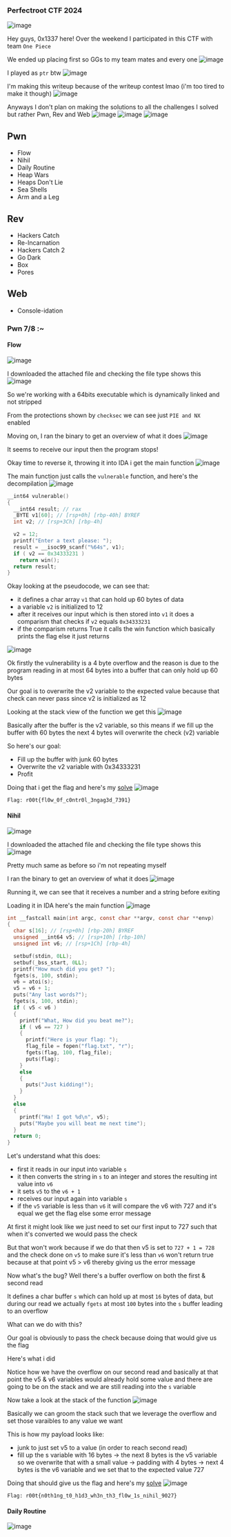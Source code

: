 <h3> Perfectroot CTF 2024 </h3>

![image](https://github.com/user-attachments/assets/b55b9b6d-8b2c-429a-bd9f-b2542a787953)

Hey guys, 0x1337 here! Over the weekend I participated in this CTF with team `One Piece`

We ended up placing first so GGs to my team mates and every one
![image](https://github.com/user-attachments/assets/b15e30fe-d482-45c8-bd19-28aa3aad45a9)

I played as `ptr` btw
![image](https://github.com/user-attachments/assets/370d8198-f5fe-4c1a-ae6b-d950b1eff119)

I'm making this writeup because of the writeup contest lmao (i'm too tired to make it though)
![image](https://github.com/user-attachments/assets/6d9a5a42-50bc-4801-9c6c-94eae78b55a3)

Anyways I don't plan on making the solutions to all the challenges I solved but rather Pwn, Rev and Web
![image](https://github.com/user-attachments/assets/df755a22-23e7-4252-9e9e-b56a2228e82b)
![image](https://github.com/user-attachments/assets/cefac533-589c-4c64-b5de-707fc900547b)
![image](https://github.com/user-attachments/assets/6d01822d-971d-47d7-8673-fcbf0047cefc)

## Pwn
- Flow
- Nihil
- Daily Routine
- Heap Wars
- Heaps Don't Lie
- Sea Shells
- Arm and a Leg

## Rev
- Hackers Catch
- Re-Incarnation
- Hackers Catch 2
- Go Dark
- Box
- Pores

## Web
- Console-idation


### Pwn 7/8 :~

#### Flow
![image](https://github.com/user-attachments/assets/5fb6d5b0-074f-4859-bce8-c3a44eb5ddfb)

I downloaded the attached file and checking the file type shows this
![image](https://github.com/user-attachments/assets/a919c171-5503-44fa-a3dd-903e5eea7334)

So we're working with a 64bits executable which is dynamically linked and not stripped

From the protections shown by `checksec` we can see just `PIE and NX` enabled

Moving on, I ran the binary to get an overview of what it does
![image](https://github.com/user-attachments/assets/f618f612-f8a3-46ab-bd9b-14560fff5a3e)

It seems to receive our input then the program stops!

Okay time to reverse it, throwing it into IDA i get the main function
![image](https://github.com/user-attachments/assets/906e2ed7-f639-4366-8039-6d94c3aa6a63)

The main function just calls the `vulnerable` function, and here's the decompilation
![image](https://github.com/user-attachments/assets/ee2170fb-2efc-4cc7-8a16-012eaa349169)

```c
__int64 vulnerable()
{
  __int64 result; // rax
  _BYTE v1[60]; // [rsp+0h] [rbp-40h] BYREF
  int v2; // [rsp+3Ch] [rbp-4h]

  v2 = 12;
  printf("Enter a text please: ");
  result = __isoc99_scanf("%64s", v1);
  if ( v2 == 0x34333231 )
    return win();
  return result;
}
```

Okay looking at the pseudocode, we can see that:
- it defines a char array `v1` that can hold up 60 bytes of data
- a variable `v2` is initialized to 12
- after it receives our input which is then stored into `v1` it does a comparism that checks if `v2` equals `0x34333231`
- if the comparism returns True it calls the win function which basically prints the flag else it just returns

![image](https://github.com/user-attachments/assets/e6ad10a9-1703-4202-8f0d-6024b45d64dc)

Ok firstly the vulnerability is a 4 byte overflow and the reason is due to the program reading in at most 64 bytes into a buffer that can only hold up 60 bytes 

Our goal is to overwrite the v2 variable to the expected value because that check can never pass since v2 is initialized as 12

Looking at the stack view of the function we get this
![image](https://github.com/user-attachments/assets/009c5371-d5b6-4918-aa9a-c88d0d6b1e7d)

Basically after the buffer is the v2 variable, so this means if we fill up the buffer with 60 bytes the next 4 bytes will overwrite the check (v2) variable

So here's our goal:
- Fill up the buffer with junk 60 bytes
- Overwrite the v2 variable with 0x34333231
- Profit

Doing that i get the flag and here's my [solve](https://github.com/h4ckyou/h4ckyou.github.io/blob/main/posts/ctf/perfectr00t24/scripts/Flow/solve.py)
![image](https://github.com/user-attachments/assets/bab0e779-c119-4d26-a361-c8fdb6818cdf)

```
Flag: r00t{fl0w_0f_c0ntr0l_3ngag3d_7391}
```

#### Nihil
![image](https://github.com/user-attachments/assets/9111315d-a14d-49eb-ac0d-fcd911e44099)

I downloaded the attached file and checking the file type shows this
![image](https://github.com/user-attachments/assets/031846f2-fbef-423f-a16b-7397d77c5079)

Pretty much same as before so i'm not repeating myself

I ran the binary to get an overview of what it does
![image](https://github.com/user-attachments/assets/d70d13a1-10cd-4bd0-a8c3-1a6a0bec277f)

Running it, we can see that it receives a number and a string before exiting 

Loading it in IDA here's the main function
![image](https://github.com/user-attachments/assets/ba731bb2-55a1-4405-b857-ac16e60b6407)

```c
int __fastcall main(int argc, const char **argv, const char **envp)
{
  char s[16]; // [rsp+0h] [rbp-20h] BYREF
  unsigned __int64 v5; // [rsp+10h] [rbp-10h]
  unsigned int v6; // [rsp+1Ch] [rbp-4h]

  setbuf(stdin, 0LL);
  setbuf(_bss_start, 0LL);
  printf("How much did you get? ");
  fgets(s, 100, stdin);
  v6 = atoi(s);
  v5 = v6 + 1;
  puts("Any last words?");
  fgets(s, 100, stdin);
  if ( v5 < v6 )
  {
    printf("What, How did you beat me?");
    if ( v6 == 727 )
    {
      printf("Here is your flag: ");
      flag_file = fopen("flag.txt", "r");
      fgets(flag, 100, flag_file);
      puts(flag);
    }
    else
    {
      puts("Just kidding!");
    }
  }
  else
  {
    printf("Ha! I got %d\n", v5);
    puts("Maybe you will beat me next time");
  }
  return 0;
}
```

Let's understand what this does:
- first it reads in our input into variable `s`
- it then converts the string in `s` to an integer and stores the resulting int value into `v6`
- it sets `v5` to the `v6 + 1`
- receives our input again into variable `s`
- if the `v5` variable is less than `v6` it will compare the v6 with 727 and it's equal we get the flag else some error message

At first it might look like we just need to set our first input to 727 such that when it's converted we would pass the check

But that won't work because if we do that then v5 is set to `727 + 1 = 728` and the check done on `v5` to make sure it's less than `v6` won't return true because at that point v5 > v6 thereby giving us the error message

Now what's the bug? Well there's a buffer overflow on both the first & second read

It defines a char buffer `s` which can hold up at most `16` bytes of data, but during our read we actually `fgets` at most `100` bytes into the `s` buffer leading to an overflow

What can we do with this? 

Our goal is obviously to pass the check because doing that would give us the flag

Here's what i did

Notice how we have the overflow on our second read and basically at that point the v5 & v6 variables would already hold some value and there are going to be on the stack and we are still reading into the `s` variable

Now take a look at the stack of the function
![image](https://github.com/user-attachments/assets/6764f11d-0d3d-4196-a873-6b804cd95073)

Basically we can groom the stack such that we leverage the overflow and set those varaibles to any value we want

This is how my payload looks like:
- junk to just set v5 to a value (in order to reach second read)
- fill up the s variable with 16 bytes -> the next 8 bytes is the v5 variable so we overwrite that with a small value -> padding with 4 bytes -> next 4 bytes is the v6 variable and we set that to the expected value 727

Doing that should give us the flag and here's my [solve]()
![image](https://github.com/user-attachments/assets/3f362af2-c4c4-440a-8aa3-7b68f737b07f)

```
Flag: r00t{n0th1ng_t0_h1d3_wh3n_th3_fl0w_1s_nihil_9027}
```

#### Daily Routine

![image](https://github.com/user-attachments/assets/05ace08c-b350-4262-b872-bb901e4b697a)




















